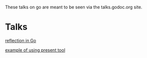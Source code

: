 These talks on go are meant to be seen via the talks.godoc.org site.

Talks
======

[reflection in Go](http://talks.godoc.org/github.com/sathishvj/gotalks/reflect/reflect.slide)

[example of using present tool](http://talks.godoc.org/github.com/sathishvj/gotalks/example/example.slide)
